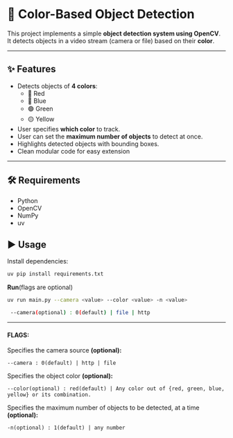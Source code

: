 # 🎨 Color-Based Object Detection

This project implements a simple **object detection system using OpenCV**.  
It detects objects in a video stream (camera or file) based on their **color**.  

---

## ✨ Features
- Detects objects of **4 colors**:
  - 🔴 Red
  - 🔵 Blue
  - 🟢 Green
  - 🟡 Yellow
- User specifies **which color** to track.
- User can set the **maximum number of objects** to detect at once.
- Highlights detected objects with bounding boxes.
- Clean modular code for easy extension

---
## 🛠 Requirements
- Python
- OpenCV
- NumPy
- uv

## ▶️ Usage
Install dependencies:
```bash
uv pip install requirements.txt
```

**Run**(flags are optional)
```bash
uv run main.py --camera <value> --color <value> -n <value>
```
```bash
 --camera(optional) : 0(default) | file | http 
```
---
#### FLAGS:

Specifies the camera source **(optional):**
```
--camera : 0(default) | http | file
```
Specifies the object color **(optional):**
```
--color(optional) : red(default) | Any color out of {red, green, blue, yellow} or its combination. 
```

Specifies the maximum number of objects to be detected,  at a time **(optional):**
```
-n(optional) : 1(default) | any number
```






